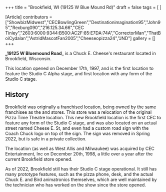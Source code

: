 +++
title = "Brookfield, WI (19125 W Blue Mound Rd)"
draft = false
tags = [ ]

[Article]
contributors = ["ShowbizMidwest","CECBowlingGreen","Destinationimagination95","John95","Rexburg090","216.125.34.66","CEC Tinley","2603:6000:9344:B500:AC2F:85:E7DA:74A","CorrectorMan","ThatBoiCydalan","AstridMascotFan2005","Cheeseopizza24","JND"]
gallery = []
+++

**_19125 W Bluemound Road**_ is a Chuck E. Cheese's restaurant located in Brookfield, Wisconsin.

This location opened on December 17th, 1997, and is the first location to feature the Studio C Alpha stage, and first location with any form of the Studio C stage.

## History ## 
Brookfield was originally a franchised location, being owned by the same franchisee as the  and  stores. This store was a relocation of the original  Pizza Time Theatre location. This new Brookfield location is the first CEC to feature any form of the Studio C stage, and was also located on an actual street named Cheese E. St, and even had a custom road sign with the Coach Chuck logo on top of the sign. The sign was removed in Spring 2022, but is safe in a private collection.

The location (as well as West Allis and Milwaukee) was acquired by CEC Entertainment, Inc on December 20th, 1998, a little over a year after the current Brookfield store opened. 

As of 2022, Brookfield still has their Studio C stage operational. It still has many prototype features, such as the pizza phone, desk, and the actual Chuck E. and Bird animatronics themselves, which are well maintained by the technician who has worked on the show since the store opened.